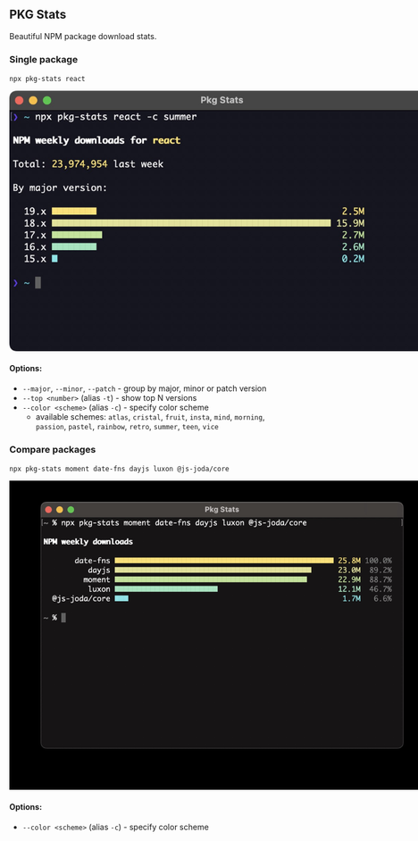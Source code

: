 ## PKG Stats

Beautiful NPM package download stats.

### Single package

```
npx pkg-stats react
```

<div align='center'>
  <img src="https://raw.githubusercontent.com/mdjastrzebski/pkg-stats/main/docs/public/example-package.jpg" alt="Display single package stats" style="max-width: 762px; aspect-ratio: 1524x1108;" />
</div>

#### Options:

- `--major`, `--minor`, `--patch` - group by major, minor or patch version
- `--top <number>` (alias `-t`) - show top N versions
- `--color <scheme>` (alias `-c`) - specify color scheme
  - available schemes: `atlas`, `cristal`, `fruit`, `insta`, `mind`, `morning`, `passion`, `pastel`, `rainbow`, `retro`, `summer`, `teen`, `vice`

### Compare packages

```
npx pkg-stats moment date-fns dayjs luxon @js-joda/core
```

<div align='center'>
  <img src="https://raw.githubusercontent.com/mdjastrzebski/pkg-stats/main/docs/public/example-compare.jpg" alt="Compare package stats" style="max-width: 762px; aspect-ratio: 1524x1108;" />
</div>

#### Options:

- `--color <scheme>` (alias `-c`) - specify color scheme
